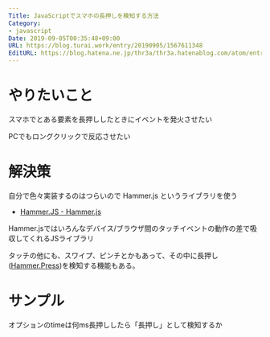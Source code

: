 ```yaml
---
Title: JavaScriptでスマホの長押しを検知する方法
Category:
- javascript
Date: 2019-09-05T00:35:48+09:00
URL: https://blog.turai.work/entry/20190905/1567611348
EditURL: https://blog.hatena.ne.jp/thr3a/thr3a.hatenablog.com/atom/entry/26006613421162058
---
```


# やりたいこと

スマホでとある要素を長押ししたときにイベントを発火させたい

PCでもロングクリックで反応させたい

# 解決策

自分で色々実装するのはつらいので Hammer.js というライブラリを使う

- [Hammer.JS - Hammer.js](http://hammerjs.github.io/)

Hammer.jsではいろんなデバイス/ブラウザ間のタッチイベントの動作の差で吸収してくれるJSライブラリ

タッチの他にも、スワイプ、ピンチとかもあって、その中に長押し([Hammer.Press](http://hammerjs.github.io/recognizer-press/))を検知する機能もある。

# サンプル

<script async src="//jsfiddle.net/thr3a/tx2bhL7e/7/embed/js,html,result/"></script>

オプションのtimeは何ms長押ししたら「長押し」として検知するか
